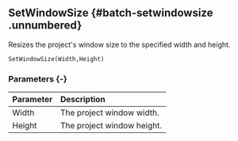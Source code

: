 ## SetWindowSize {#batch-setwindowsize .unnumbered}

Resizes the project's window size to the specified width and height.

```{sql}
SetWindowSize(Width,Height)
```

### Parameters {-}

Parameter | Description
| :--  | :-- |
Width  | The project window width.
Height | The project window height.